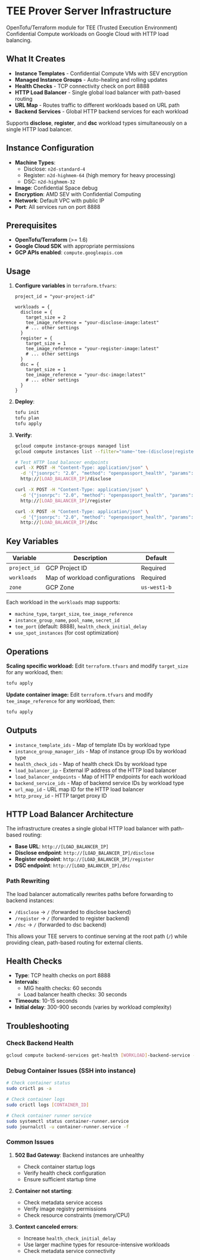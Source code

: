 # TEE Prover Server Infrastructure

OpenTofu/Terraform module for TEE (Trusted Execution Environment) Confidential Compute workloads on Google Cloud with HTTP load balancing.

## What It Creates

- **Instance Templates** - Confidential Compute VMs with SEV encryption
- **Managed Instance Groups** - Auto-healing and rolling updates
- **Health Checks** - TCP connectivity check on port 8888
- **HTTP Load Balancer** - Single global load balancer with path-based routing
- **URL Map** - Routes traffic to different workloads based on URL path
- **Backend Services** - Global HTTP backend services for each workload

Supports **disclose**, **register**, and **dsc** workload types simultaneously on a single HTTP load balancer.

## Instance Configuration
- **Machine Types**:
  - Disclose: `n2d-standard-4`
  - Register: `n2d-highmem-64` (high memory for heavy processing)
  - DSC: `n2d-highmem-32`
- **Image**: Confidential Space debug
- **Encryption**: AMD SEV with Confidential Computing
- **Network**: Default VPC with public IP
- **Port**: All services run on port 8888

## Prerequisites

- **OpenTofu/Terraform** (>= 1.6)
- **Google Cloud SDK** with appropriate permissions
- **GCP APIs enabled**: `compute.googleapis.com`

## Usage

1. **Configure variables** in `terraform.tfvars`:
   ```hcl
   project_id = "your-project-id"

   workloads = {
     disclose = {
       target_size = 2
       tee_image_reference = "your-disclose-image:latest"
       # ... other settings
     }
     register = {
       target_size = 1
       tee_image_reference = "your-register-image:latest"
       # ... other settings
     }
     dsc = {
       target_size = 1
       tee_image_reference = "your-dsc-image:latest"
       # ... other settings
     }
   }
   ```

2. **Deploy**:
   ```bash
   tofu init
   tofu plan
   tofu apply
   ```

3. **Verify**:
   ```bash
   gcloud compute instance-groups managed list
   gcloud compute instances list --filter="name~'tee-(disclose|register|dsc)-instance'"

   # Test HTTP load balancer endpoints
   curl -X POST -H "Content-Type: application/json" \
     -d '{"jsonrpc": "2.0", "method": "openpassport_health", "params": [], "id": 1}' \
     http://[LOAD_BALANCER_IP]/disclose

   curl -X POST -H "Content-Type: application/json" \
     -d '{"jsonrpc": "2.0", "method": "openpassport_health", "params": [], "id": 1}' \
     http://[LOAD_BALANCER_IP]/register

   curl -X POST -H "Content-Type: application/json" \
     -d '{"jsonrpc": "2.0", "method": "openpassport_health", "params": [], "id": 1}' \
     http://[LOAD_BALANCER_IP]/dsc
   ```

## Key Variables

| Variable | Description | Default |
|----------|-------------|---------|
| `project_id` | GCP Project ID | Required |
| `workloads` | Map of workload configurations | Required |
| `zone` | GCP Zone | `us-west1-b` |

Each workload in the `workloads` map supports:
- `machine_type`, `target_size`, `tee_image_reference`
- `instance_group_name`, `pool_name`, `secret_id`
- `tee_port` (default: 8888), `health_check_initial_delay`
- `use_spot_instances` (for cost optimization)

## Operations

**Scaling specific workload:**
Edit `terraform.tfvars` and modify `target_size` for any workload, then:
```bash
tofu apply
```

**Update container image:**
Edit `terraform.tfvars` and modify `tee_image_reference` for any workload, then:
```bash
tofu apply
```

## Outputs

- `instance_template_ids` - Map of template IDs by workload type
- `instance_group_manager_ids` - Map of instance group IDs by workload type
- `health_check_ids` - Map of health check IDs by workload type
- `load_balancer_ip` - External IP address of the HTTP load balancer
- `load_balancer_endpoints` - Map of HTTP endpoints for each workload
- `backend_service_ids` - Map of backend service IDs by workload type
- `url_map_id` - URL map ID for the HTTP load balancer
- `http_proxy_id` - HTTP target proxy ID

## HTTP Load Balancer Architecture

The infrastructure creates a single global HTTP load balancer with path-based routing:

- **Base URL**: `http://[LOAD_BALANCER_IP]`
- **Disclose endpoint**: `http://[LOAD_BALANCER_IP]/disclose`
- **Register endpoint**: `http://[LOAD_BALANCER_IP]/register`
- **DSC endpoint**: `http://[LOAD_BALANCER_IP]/dsc`

### Path Rewriting

The load balancer automatically rewrites paths before forwarding to backend instances:
- `/disclose` → `/` (forwarded to disclose backend)
- `/register` → `/` (forwarded to register backend)
- `/dsc` → `/` (forwarded to dsc backend)

This allows your TEE servers to continue serving at the root path (`/`) while providing clean, path-based routing for external clients.

## Health Checks

- **Type**: TCP health checks on port 8888
- **Intervals**:
  - MIG health checks: 60 seconds
  - Load balancer health checks: 30 seconds
- **Timeouts**: 10-15 seconds
- **Initial delay**: 300-900 seconds (varies by workload complexity)

## Troubleshooting

### Check Backend Health
```bash
gcloud compute backend-services get-health [WORKLOAD]-backend-service --global
```

### Debug Container Issues (SSH into instance)
```bash
# Check container status
sudo crictl ps -a

# Check container logs
sudo crictl logs [CONTAINER_ID]

# Check container runner service
sudo systemctl status container-runner.service
sudo journalctl -u container-runner.service -f
```

### Common Issues

1. **502 Bad Gateway**: Backend instances are unhealthy
   - Check container startup logs
   - Verify health check configuration
   - Ensure sufficient startup time

2. **Container not starting**:
   - Check metadata service access
   - Verify image registry permissions
   - Check resource constraints (memory/CPU)

3. **Context canceled errors**:
   - Increase `health_check_initial_delay`
   - Use larger machine types for resource-intensive workloads
   - Check metadata service connectivity
